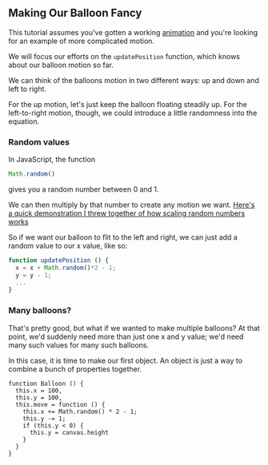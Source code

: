 ## Making Our Balloon Fancy

This tutorial assumes you've gotten a working [animation](animation.md) and you're looking for an example of more complicated motion.

We will focus our efforts on the `updatePosition` function, which knows about our balloon motion so far.

We can think of the balloons motion in two different ways: up and down and left to right.

For the up motion, let's just keep the balloon floating steadily up. For the left-to-right motion, though, we could introduce a little randomness into the equation.

### Random values

In JavaScript, the function
```javascript
Math.random()
```
gives you a random number between 0 and 1.

We can then multiply by that number to create any motion we want. [Here's a quick demonstration I threw together of how scaling random numbers works](https://codepen.io/thinkle-iacs/pen/eYrjoYx)

So if we want our balloon to flit to the left and right, we can just add a random value to our x value, like so:

```typescript
function updatePosition () {
  x = x + Math.random()*2 - 1;
  y = y - 1;
  ...
}
```

### Many balloons?

That's pretty good, but what if we wanted to make multiple balloons? At that point, we'd suddenly need more than just one x and y value; we'd need many such values for many such balloons.

In this case, it is time to make our first object. An object is just a way to combine a bunch of properties together.

```
function Balloon () {
  this.x = 100,
  this.y = 100,
  this.move = function () {
    this.x += Math.random() * 2 - 1;
    this.y -= 1;
    if (this.y < 0) {
      this.y = canvas.height
    }
  }
}
```
